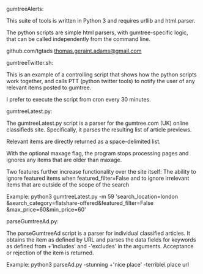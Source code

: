 gumtreeAlerts:

This suite of tools is written in Python 3 and requires urllib and html.parser.

The python scripts are simple html parsers, with gumtree-specific logic,
that can be called independently from the command line.

github.com/tgtads
thomas.geraint.adams@gmail.com


gumtreeTwitter.sh:

This is an example of a controlling script that shows how the python scripts
work together, and calls PTT (python twitter tools) to notify the user of any
relevant items posted to gumtree.

I prefer to execute the script from cron every 30 minutes.


gumtreeLatest.py:

The gumtreeLatest.py script is a parser for the gumtree.com (UK)
online classifieds site. Specifically, it parses the resulting list of
article previews.

Relevant items are directly returned as a space-delimited list.

With the optional maxage flag, the program stops processing pages and
ignores any items that are older than maxage.

Two features further increase functionality over the site itself:
The ability to ignore featured items when featured_filter=False
and to ignore irrelevant items that are outside of the scope of the search

Example:
python3 gumtreeLatest.py -m 59 'search_location=london
&search_category=flatshare-offered&featured_filter=False
&max_price=60&min_price=60'


parseGumtreeAd.py:

The parseGumtreeAd script is a parser for individual classified articles.
It obtains the item as defined by URL and parses the data fields for
keywords as defined from +'includes' and -'excludes' in the arguments.
Acceptance or rejection of the item is returned.

Example:
python3 parseAd.py -stunning +'nice place' -terrible\ place url




